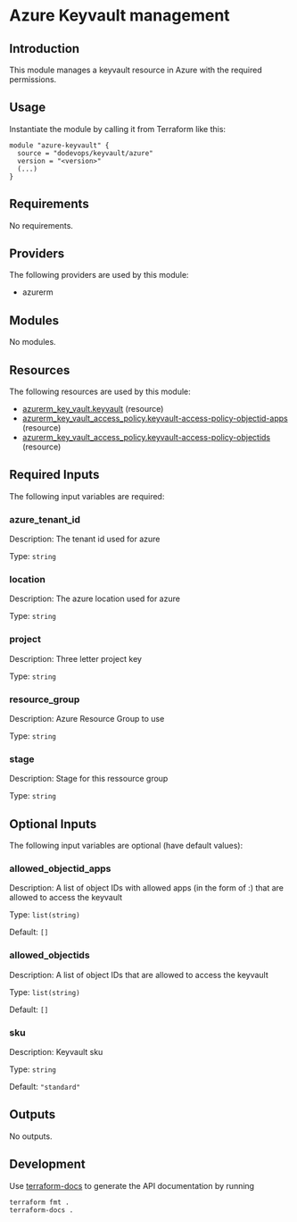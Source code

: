 # Azure Keyvault management

## Introduction

This module manages a keyvault resource in Azure with the required permissions.

## Usage

Instantiate the module by calling it from Terraform like this:

```hcl
module "azure-keyvault" {
  source = "dodevops/keyvault/azure"
  version = "<version>" 
  (...)
}
```

<!-- BEGIN_TF_DOCS -->
## Requirements

No requirements.

## Providers

The following providers are used by this module:

- azurerm

## Modules

No modules.

## Resources

The following resources are used by this module:

- [azurerm_key_vault.keyvault](https://registry.terraform.io/providers/hashicorp/azurerm/latest/docs/resources/key_vault) (resource)
- [azurerm_key_vault_access_policy.keyvault-access-policy-objectid-apps](https://registry.terraform.io/providers/hashicorp/azurerm/latest/docs/resources/key_vault_access_policy) (resource)
- [azurerm_key_vault_access_policy.keyvault-access-policy-objectids](https://registry.terraform.io/providers/hashicorp/azurerm/latest/docs/resources/key_vault_access_policy) (resource)

## Required Inputs

The following input variables are required:

### azure\_tenant\_id

Description: The tenant id used for azure

Type: `string`

### location

Description: The azure location used for azure

Type: `string`

### project

Description: Three letter project key

Type: `string`

### resource\_group

Description: Azure Resource Group to use

Type: `string`

### stage

Description: Stage for this ressource group

Type: `string`

## Optional Inputs

The following input variables are optional (have default values):

### allowed\_objectid\_apps

Description: A list of object IDs with allowed apps (in the form of <objectid>:<app>) that are allowed to access the keyvault

Type: `list(string)`

Default: `[]`

### allowed\_objectids

Description: A list of object IDs that are allowed to access the keyvault

Type: `list(string)`

Default: `[]`

### sku

Description: Keyvault sku

Type: `string`

Default: `"standard"`

## Outputs

No outputs.
<!-- END_TF_DOCS -->

## Development

Use [terraform-docs](https://terraform-docs.io/) to generate the API documentation by running

    terraform fmt .
    terraform-docs .
